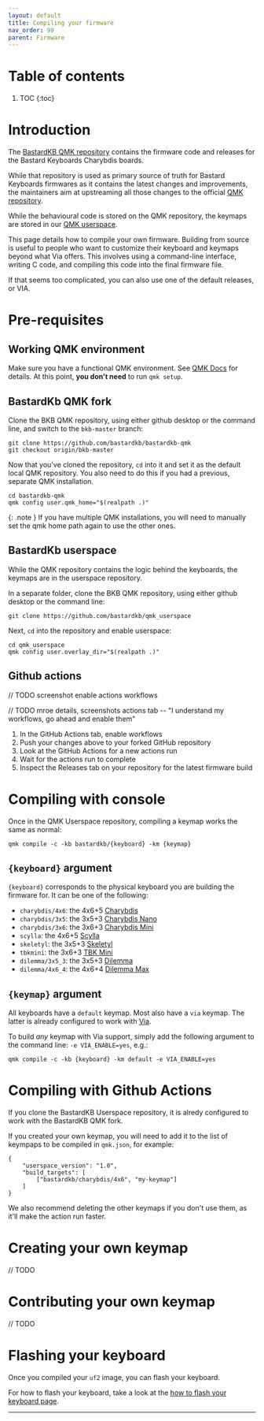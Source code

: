 ```yaml
---
layout: default
title: Compiling your firmware
nav_order: 99
parent: Firmware
---
```


# Table of contents

1. TOC
{:toc}

# Introduction

The [BastardKB QMK repository](https://github.com/bastardkb/bastardkb-qmk) contains the firmware code and releases for the Bastard Keyboards Charybdis boards.

While that repository is used as primary source of truth for Bastard Keyboards firmwares as it contains the latest changes and improvements, the maintainers aim at upstreaming all those changes to the official [QMK repository](https://github.com/qmk/qmk_firmware).

While the behavioural code is stored on the QMK repository, the keymaps are stored in our [QMK userspace](https://github.com/Bastardkb/qmk_userspace).

This page details how to compile your own firmware. Building from source is useful to people who want to customize their keyboard and keymaps beyond what Via offers. This involves using a command-line interface, writing C code, and compiling this code into the final firmware file.

If that seems too complicated, you can also use one of the default releases, or VIA.

# Pre-requisites

## Working QMK environment

Make sure you have a functional QMK environment. See [QMK Docs](https://docs.qmk.fm/#/newbs) for details. At this point, **you don't need** to run `qmk setup`.

## BastardKb QMK fork

Clone the BKB QMK repository, using either github desktop or the command line, and switch to the `bkb-master` branch:

```shell
git clone https://github.com/bastardkb/bastardkb-qmk
git checkout origin/bkb-master
```

Now that you've cloned the repository, `cd` into it and set it as the default local QMK repository. You also need to do this if you had a previous, separate QMK installation.

```shell
cd bastardkb-qmk
qmk config user.qmk_home="$(realpath .)" 
```

{: .note }
If you have multiple QMK installations, you will need to manually set the qmk home path again to use the other ones.

## BastardKb userspace

While the QMK repository contains the logic behind the keyboards, the keymaps are in the userspace repository.

In a separate folder, clone the BKB QMK repository, using either github desktop or the command line:


```shell
git clone https://github.com/bastardkb/qmk_userspace
```

Next, `cd` into the repository and enable userspace:

```shell
cd qmk_userspace
qmk config user.overlay_dir="$(realpath .)"
```

## Github actions

// TODO screenshot enable actions workflows

// TODO mroe details, screenshots
actions tab -- "I understand my workflows, go ahead and enable them"

1. In the GitHub Actions tab, enable workflows
2. Push your changes above to your forked GitHub repository
3. Look at the GitHub Actions for a new actions run
4. Wait for the actions run to complete
5. Inspect the Releases tab on your repository for the latest firmware build

# Compiling with console

Once in the QMK Userspace repository, compiling a keymap works the same as normal:

```shell
qmk compile -c -kb bastardkb/{keyboard} -km {keymap}
```

## `{keyboard}` argument

`{keyboard}` corresponds to the physical keyboard you are building the firmware for. It can be one of the following:

- `charybdis/4x6`: the 4x6+5 [Charybdis](https://github.com/bastardkb/charybdis/)
- `charybdis/3x5`: the 3x5+3 [Charybdis Nano](https://github.com/bastardkb/charybdis/)
- `charybdis/3x6`: the 3x6+3 [Charybdis Mini](https://github.com/bastardkb/charybdis/)
- `scylla`: the 4x6+5 [Scylla](https://github.com/Bastardkb/Scylla)
- `skeletyl`: the 3x5+3 [Skeletyl](https://github.com/Bastardkb/Skeletyl/)
- `tbkmini`: the 3x6+3 [TBK Mini](https://github.com/Bastardkb/TBK-Mini/)
- `dilemma/3x5_3`: the 3x5+3 [Dilemma](https://github.com/bastardkb/dilemma/)
- `dilemma/4x6_4`: the 4x6+4 [Dilemma Max](https://github.com/bastardkb/dilemma/)

## `{keymap}` argument

All keyboards have a `default` keymap. Most also have a `via` keymap. The latter is already configured to work with [Via](https://usevia.app).

To build *any* keymap with Via support, simply add the following argument to the command line: `-e VIA_ENABLE=yes`, e.g.:

```shell
qmk compile -c -kb {keyboard} -km default -e VIA_ENABLE=yes
```

# Compiling with Github Actions

If you clone the BastardKB Userspace repository, it is alredy configured to work with the BastardKB QMK fork.

If you created your own keymap, you will need to add it to the list of keympaps to be compiled in `qmk.json`, for example:

```shell
{
    "userspace_version": "1.0",
    "build_targets": [
        ["bastardkb/charybdis/4x6", "my-keymap"]
    ]
}
```

We also recommend deleting the other keymaps if you don't use them, as it'll make the action run faster.

# Creating your own keymap

// TODO

# Contributing your own keymap

// TODO

# Flashing your keyboard

Once you compiled your `uf2` image, you can flash your keyboard.

For how to flash your keyboard, take a look at the [how to flash your keyboard page][flashing].


---

[flashing]: {{site.baseurl}}/fw/flashing.html